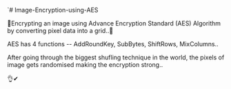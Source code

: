 `# Image-Encryption-using-AES

   👀Encrypting an image using Advance Encryption Standard (AES) Algorithm by converting pixel data into a grid..👀
   
   AES has 4 functions -- AddRoundKey, SubBytes, ShiftRows, MixColumns..
   
   After going through the biggest shufling technique in the world, the pixels of image gets randomised making the encryption strong..
   
   👌✔
